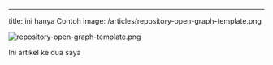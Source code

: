 ---
title: ini hanya Contoh
image: /articles/repository-open-graph-template.png


![repository-open-graph-template.png](/articles/repository-open-graph-template.png)

Ini artikel ke dua saya

